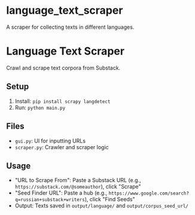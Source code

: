 # language_text_scraper
 A scraper for collecting texts in different languages. 


# Language Text Scraper
Crawl and scrape text corpora from Substack.

## Setup
1. Install: `pip install scrapy langdetect`
2. Run: `python main.py`

## Files
- `gui.py`: UI for inputting URLs
- `scraper.py`: Crawler and scraper logic

## Usage
- "URL to Scrape From": Paste a Substack URL (e.g., `https://substack.com/@someauthor`), click "Scrape"
- "Seed Finder URL": Paste a hub (e.g., `https://www.google.com/search?q=russian+substack+writers`), click "Find Seeds"
- Output: Texts saved in `output/language/` and `output/corpus_seed_url/`

